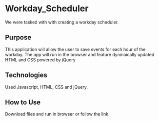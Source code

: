 # Workday_Scheduler

We were tasked with with creating a workday scheduler.

## Purpose
This application will allow the user to save events for each hour of the workday. The app will run in the browser and feature dynmaically updated HTML and CSS powered by jQuery

## Technologies
Used Javascript, HTML, CSS and jQuery. 

## How to Use
Download files and run in browser or follow the link. 
